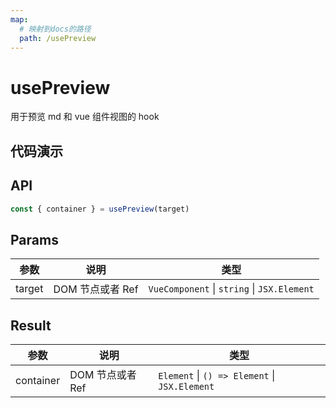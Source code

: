 ```yaml
---
map:
  # 映射到docs的路径
  path: /usePreview
---
```


# usePreview

用于预览 md 和 vue 组件视图的 hook

## 代码演示

<demo src="./demo/demo.vue"
  language="vue"
  title="基本用法"
  desc="预览视图"> </demo>

## API

```typescript
const { container } = usePreview(target)
```

## Params

| 参数   | 说明             | 类型                                        |
| ------ | ---------------- | ------------------------------------------- |
| target | DOM 节点或者 Ref | `VueComponent` \| `string` \| `JSX.Element` |

## Result

| 参数      | 说明             | 类型                                          |
| --------- | ---------------- | --------------------------------------------- |
| container | DOM 节点或者 Ref | `Element` \| `() => Element` \| `JSX.Element` |

